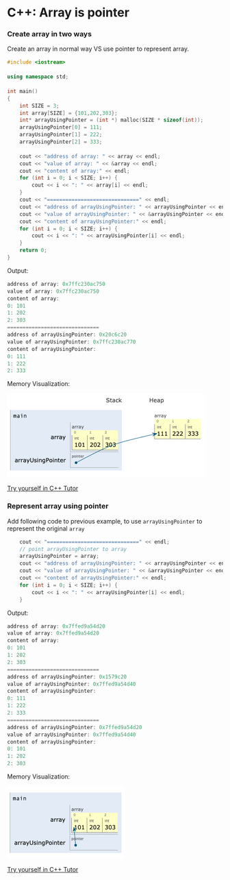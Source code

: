 # C++: Array is pointer

### Create array in two ways

Create an array in normal way VS use pointer to represent array. 

```cpp
#include <iostream>

using namespace std;

int main()
{
    int SIZE = 3;
    int array[SIZE] = {101,202,303};
    int* arrayUsingPointer = (int *) malloc(SIZE * sizeof(int));
    arrayUsingPointer[0] = 111;
    arrayUsingPointer[1] = 222;
    arrayUsingPointer[2] = 333;
    
    cout << "address of array: " << array << endl;
    cout << "value of array: " << &array << endl;
    cout << "content of array:" << endl;
    for (int i = 0; i < SIZE; i++) {
        cout << i << ": " << array[i] << endl;
    }
    cout << "==============================" << endl;
    cout << "address of arrayUsingPointer: " << arrayUsingPointer << endl;
    cout << "value of arrayUsingPointer: " << &arrayUsingPointer << endl;
    cout << "content of arrayUsingPointer:" << endl;
    for (int i = 0; i < SIZE; i++) {
        cout << i << ": " << arrayUsingPointer[i] << endl;
    }
    return 0;
}
```

Output:

```cpp
address of array: 0x7ffc230ac750                                                                                                                                                                                                           
value of array: 0x7ffc230ac750                                                                                                                                                                                                             
content of array:                                                                                                                                                                                                                          
0: 101                                                                                                                                                                                                                                     
1: 202                                                                                                                                                                                                                                     
2: 303                                                                                                                                                                                                                                     
==============================                                                                                                                                                                                                             
address of arrayUsingPointer: 0x20c6c20                                                                                                                                                                                                    
value of arrayUsingPointer: 0x7ffc230ac770                                                                                                                                                                                                 
content of arrayUsingPointer:                                                                                                                                                                                                              
0: 111                                                                                                                                                                                                                                     
1: 222                                                                                                                                                                                                                                     
2: 333 
```

Memory Visualization:

![](../.gitbook/assets/image%20%281%29.png)

[Try yourself in C++ Tutor](http://pythontutor.com/cpp.html#code=%23include%20%3Ciostream%3E%0A%0Ausing%20namespace%20std%3B%0A%0Aint%20main%28%29%0A%7B%0A%20%20%20%20int%20array%5B3%5D%20%3D%20%7B101,202,303%7D%3B%0A%20%20%20%20int*%20arrayUsingPointer%20%3D%20%28int%20*%29%20malloc%283%20*%20sizeof%28int%29%29%3B%0A%20%20%20%20arrayUsingPointer%5B0%5D%20%3D%20111%3B%0A%20%20%20%20arrayUsingPointer%5B1%5D%20%3D%20222%3B%0A%20%20%20%20arrayUsingPointer%5B2%5D%20%3D%20333%3B%0A%20%20%20%20%0A%20%20%20%20cout%20%3C%3C%20%22address%20of%20array%3A%20%22%20%3C%3C%20array%20%3C%3C%20endl%3B%0A%20%20%20%20cout%20%3C%3C%20%22value%20of%20array%3A%20%22%20%3C%3C%20%26array%20%3C%3C%20endl%3B%0A%20%20%20%20cout%20%3C%3C%20%22content%20of%20array%3A%22%20%3C%3C%20endl%3B%0A%20%20%20%20for%20%28int%20i%20%3D%200%3B%20i%20%3C%203%3B%20i%2B%2B%29%20%7B%0A%20%20%20%20%20%20%20%20cout%20%3C%3C%20i%20%3C%3C%20%22%3A%20%22%20%3C%3C%20array%5Bi%5D%20%3C%3C%20endl%3B%0A%20%20%20%20%7D%0A%20%20%20%20cout%20%3C%3C%20%22%3D%3D%3D%3D%3D%3D%3D%3D%3D%3D%3D%3D%3D%3D%3D%3D%3D%3D%3D%3D%3D%3D%3D%3D%3D%3D%3D%3D%3D%3D%22%20%3C%3C%20endl%3B%0A%20%20%20%20cout%20%3C%3C%20%22address%20of%20arrayUsingPointer%3A%20%22%20%3C%3C%20arrayUsingPointer%20%3C%3C%20endl%3B%0A%20%20%20%20cout%20%3C%3C%20%22value%20of%20arrayUsingPointer%3A%20%22%20%3C%3C%20%26arrayUsingPointer%20%3C%3C%20endl%3B%0A%20%20%20%20cout%20%3C%3C%20%22content%20of%20arrayUsingPointer%3A%22%20%3C%3C%20endl%3B%0A%20%20%20%20for%20%28int%20i%20%3D%200%3B%20i%20%3C%203%3B%20i%2B%2B%29%20%7B%0A%20%20%20%20%20%20%20%20cout%20%3C%3C%20i%20%3C%3C%20%22%3A%20%22%20%3C%3C%20arrayUsingPointer%5Bi%5D%20%3C%3C%20endl%3B%0A%20%20%20%20%7D%0A%20%20%20%20return%200%3B%0A%7D&curInstr=17&mode=display&origin=opt-frontend.js&py=cpp_g%2B%2B9.3.0&rawInputLstJSON=%5B%5D)

### Represent array using pointer 

Add following code to previous example, to use `arrayUsingPointer` to represent the original `array`

```cpp
    cout << "==============================" << endl;
    // point arrayUsingPointer to array
    arrayUsingPointer = array;
    cout << "address of arrayUsingPointer: " << arrayUsingPointer << endl;
    cout << "value of arrayUsingPointer: " << &arrayUsingPointer << endl;
    cout << "content of arrayUsingPointer:" << endl;
    for (int i = 0; i < SIZE; i++) {
        cout << i << ": " << arrayUsingPointer[i] << endl;
    }
```

Output:

```cpp
address of array: 0x7ffed9a54d20
value of array: 0x7ffed9a54d20
content of array:
0: 101
1: 202
2: 303
==============================
address of arrayUsingPointer: 0x1579c20
value of arrayUsingPointer: 0x7ffed9a54d40
content of arrayUsingPointer:
0: 111
1: 222
2: 333
==============================
address of arrayUsingPointer: 0x7ffed9a54d20
value of arrayUsingPointer: 0x7ffed9a54d40
content of arrayUsingPointer:
0: 101
1: 202
2: 303
```

Memory Visualization:

![](../.gitbook/assets/image%20%282%29.png)

[Try yourself in C++ Tutor](http://pythontutor.com/cpp.html#code=%23include%20%3Ciostream%3E%0A%0Ausing%20namespace%20std%3B%0A%0Aint%20main%28%29%0A%7B%0A%20%20%20%20int%20array%5B3%5D%20%3D%20%7B101,202,303%7D%3B%0A%20%20%20%20int*%20arrayUsingPointer%20%3D%20%28int%20*%29%20malloc%283%20*%20sizeof%28int%29%29%3B%0A%20%20%20%20arrayUsingPointer%5B0%5D%20%3D%20111%3B%0A%20%20%20%20arrayUsingPointer%5B1%5D%20%3D%20222%3B%0A%20%20%20%20arrayUsingPointer%5B2%5D%20%3D%20333%3B%0A%20%20%20%20%0A%20%20%20%20cout%20%3C%3C%20%22address%20of%20array%3A%20%22%20%3C%3C%20array%20%3C%3C%20endl%3B%0A%20%20%20%20cout%20%3C%3C%20%22value%20of%20array%3A%20%22%20%3C%3C%20%26array%20%3C%3C%20endl%3B%0A%20%20%20%20cout%20%3C%3C%20%22content%20of%20array%3A%22%20%3C%3C%20endl%3B%0A%20%20%20%20for%20%28int%20i%20%3D%200%3B%20i%20%3C%203%3B%20i%2B%2B%29%20%7B%0A%20%20%20%20%20%20%20%20cout%20%3C%3C%20i%20%3C%3C%20%22%3A%20%22%20%3C%3C%20array%5Bi%5D%20%3C%3C%20endl%3B%0A%20%20%20%20%7D%0A%20%20%20%20cout%20%3C%3C%20%22%3D%3D%3D%3D%3D%3D%3D%3D%3D%3D%3D%3D%3D%3D%3D%3D%3D%3D%3D%3D%3D%3D%3D%3D%3D%3D%3D%3D%3D%3D%22%20%3C%3C%20endl%3B%0A%20%20%20%20cout%20%3C%3C%20%22address%20of%20arrayUsingPointer%3A%20%22%20%3C%3C%20arrayUsingPointer%20%3C%3C%20endl%3B%0A%20%20%20%20cout%20%3C%3C%20%22value%20of%20arrayUsingPointer%3A%20%22%20%3C%3C%20%26arrayUsingPointer%20%3C%3C%20endl%3B%0A%20%20%20%20cout%20%3C%3C%20%22content%20of%20arrayUsingPointer%3A%22%20%3C%3C%20endl%3B%0A%20%20%20%20for%20%28int%20i%20%3D%200%3B%20i%20%3C%203%3B%20i%2B%2B%29%20%7B%0A%20%20%20%20%20%20%20%20cout%20%3C%3C%20i%20%3C%3C%20%22%3A%20%22%20%3C%3C%20arrayUsingPointer%5Bi%5D%20%3C%3C%20endl%3B%0A%20%20%20%20%7D%0A%20%20%20%20%0A%20%20%20%20cout%20%3C%3C%20%22%3D%3D%3D%3D%3D%3D%3D%3D%3D%3D%3D%3D%3D%3D%3D%3D%3D%3D%3D%3D%3D%3D%3D%3D%3D%3D%3D%3D%3D%3D%22%20%3C%3C%20endl%3B%0A%20%20%20%20//%20point%20arrayUsingPointer%20to%20array%0A%20%20%20%20arrayUsingPointer%20%3D%20array%3B%0A%20%20%20%20cout%20%3C%3C%20%22address%20of%20arrayUsingPointer%3A%20%22%20%3C%3C%20arrayUsingPointer%20%3C%3C%20endl%3B%0A%20%20%20%20cout%20%3C%3C%20%22value%20of%20arrayUsingPointer%3A%20%22%20%3C%3C%20%26arrayUsingPointer%20%3C%3C%20endl%3B%0A%20%20%20%20cout%20%3C%3C%20%22content%20of%20arrayUsingPointer%3A%22%20%3C%3C%20endl%3B%0A%20%20%20%20for%20%28int%20i%20%3D%200%3B%20i%20%3C%203%3B%20i%2B%2B%29%20%7B%0A%20%20%20%20%20%20%20%20cout%20%3C%3C%20i%20%3C%3C%20%22%3A%20%22%20%3C%3C%20arrayUsingPointer%5Bi%5D%20%3C%3C%20endl%3B%0A%20%20%20%20%7D%0A%20%20%20%20return%200%3B%0A%7D&curInstr=38&mode=display&origin=opt-frontend.js&py=cpp_g%2B%2B9.3.0&rawInputLstJSON=%5B%5D)



